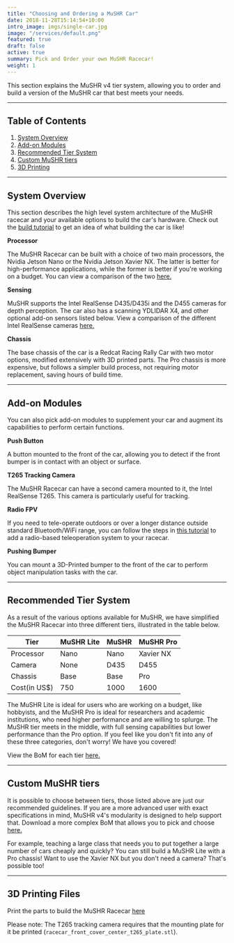 ```yaml
---
title: "Choosing and Ordering a MuSHR Car"
date: 2018-11-28T15:14:54+10:00
intro_image: imgs/single-car.jpg
image: "/services/default.png"
featured: true
draft: false
active: true
summary: Pick and Order your own MuSHR Racecar!
weight: 1
---
```


This section explains the MuSHR v4 tier system, allowing you to order and build a version of the MuSHR car that best meets your needs.

___
## Table of Contents

1. [System Overview](#system-overview)
2. [Add-on Modules](#add-on-modules)
3. [Recommended Tier System](#recommended-tier-system)
4. [Custom MuSHR tiers](#custom-mushr-tiers)
5. [3D Printing](#3d-printing-files)

___
## System Overview

This section describes the high level system architecture of the MuSHR racecar and your available options to build the car's hardware. Check out the [build tutorial](/hardware/build_instructions) to get an idea of what building the car is like!

**Processor**

The MuSHR Racecar can be built with a choice of two main processors, the Nvidia Jetson Nano or the Nvidia Jetson Xavier NX. The latter is better for high-performance applications, while the former is better if you're working on a budget. You can view a comparison of the two [here.](https://www.seeedstudio.com/blog/2020/06/04/nvidia-jetson-nano-and-jetson-xavier-nx-comparison-specifications-benchmarking-container-demos-and-custom-model-inference/)

**Sensing**

MuSHR supports the Intel RealSense D435/D435i and the D455 cameras for depth perception. The car also has a scanning YDLIDAR X4, and other optional add-on sensors listed below. View a comparison of the different Intel RealSense cameras [here.](https://www.intelrealsense.com/compare-depth-cameras/)

**Chassis**

The base chassis of the car is a Redcat Racing Rally Car with two motor options, modified extensively with 3D printed parts. The Pro chassis is more expensive, but follows a simpler build process, not requiring motor replacement, saving hours of build time.

___
## Add-on Modules 

You can also pick add-on modules to supplement your car and augment its capabilities to perform certain functions.

**Push Button**

A button mounted to the front of the car, allowing you to detect if the front bumper is in contact with an object or surface.

**T265 Tracking Camera**

The MuSHR Racecar can have a second camera mounted to it, the Intel RealSense T265. This camera is particularly useful for tracking.

**Radio FPV**

If you need to tele-operate outdoors or over a longer distance outside standard Bluetooth/WiFi range, you can follow the steps in [this tutorial](/tutorials/radio_fpv) to add a radio-based teleoperation system to your racecar.

**Pushing Bumper**

You can mount a 3D-Printed bumper to the front of the car to perform object manipulation tasks with the car.

___
## Recommended Tier System

As a result of the various options available for MuSHR, we have simplified the MuSHR Racecar into three different tiers, illustrated in the table below. 

|Tier|MuSHR Lite|MuSHR|MuSHR Pro|
|---|---|---|---|
|Processor|Nano|Nano|Xavier NX|
|Camera|None|D435|D455|
|Chassis|Base|Base|Pro|
|Cost(in US$)|750|1000|1600|

The MuSHR Lite is ideal for users who are working on a budget, like hobbyists, and the MuSHR Pro is ideal for researchers and academic institutions, who need higher performance and are willing to splurge. The MuSHR tier meets in the middle, with full sensing capabilities but lower performance than the Pro option. If you feel like you don't fit into any of these three categories, don't worry! We have you covered!

View the BoM for each tier [here.](https://docs.google.com/spreadsheets/d/1VV5fGFJIEthfwishO181WcWzMAkPAFYT/edit#gid=598654221)
___
## Custom MuSHR tiers

It is possible to choose between tiers, those listed above are just our recommended guidelines. If you are a more advanced user with exact specifications in mind, MuSHR v4's modularity is designed to help support that. Download a more complex BoM that allows you to pick and choose [here.](https://docs.google.com/spreadsheets/d/1Nad3odSet0OVKBTEJDXue9xp8m6JX1xA/edit?usp=drive_web&ouid=117747822978217793476&rtpof=true)

For example, teaching a large class that needs you to put together a large number of cars cheaply and quickly? You can still build a MuSHR Lite with a Pro chassis! Want to use the Xavier NX but you don't need a camera? That's possible too!

___
## 3D Printing Files

Print the parts to build the MuSHR Racecar [here](https://github.com/prl-mushr/mushr_cad/tree/master/v3/stl)

Please note: The T265 tracking camera requires that the mounting plate for it be printed (`racecar_front_cover_center_t265_plate.stl`).